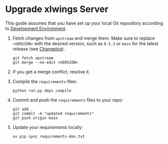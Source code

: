 # Upgrade xlwings Server

This guide assumes that you have set up your local Git repository according to [Development Environment](initial_setup.md).

1. Fetch changes from `upstream` and merge them. Make sure to replace `<VERSION>` with the desired version, such as `0.5.3` or `main` for the latest release (see [Changelog](changelog.md)).

    ```text
    git fetch upstream
    git merge --no-edit <VERSION>
    ```

2. If you get a merge conflict, resolve it.

3. Compile the `requirements` files:

    ```text
    python run.py deps compile
    ```

4. Commit and push the `requirements` files to your repo:

    ```text
    git add .
    git commit -m "updated requirements"
    git push origin main
    ```

5. Update your requirements locally:

    ```text
    uv pip sync requirements-dev.txt
    ```
